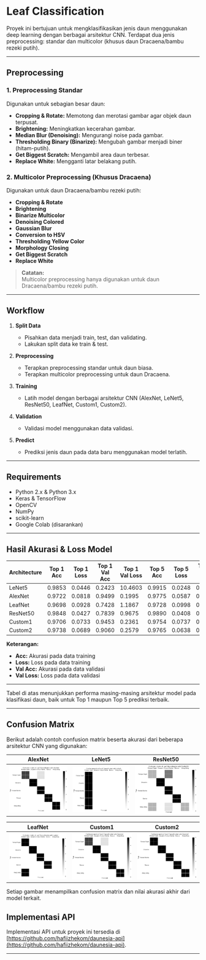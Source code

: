 # Leaf Classification

Proyek ini bertujuan untuk mengklasifikasikan jenis daun menggunakan deep learning dengan berbagai arsitektur CNN. Terdapat dua jenis preprocessing: standar dan multicolor (khusus daun Dracaena/bambu rezeki putih).

---

## Preprocessing

### 1. Preprocessing Standar
Digunakan untuk sebagian besar daun:
- **Cropping & Rotate:** Memotong dan merotasi gambar agar objek daun terpusat.
- **Brightening:** Meningkatkan kecerahan gambar.
- **Median Blur (Denoising):** Mengurangi noise pada gambar.
- **Thresholding Binary (Binarize):** Mengubah gambar menjadi biner (hitam-putih).
- **Get Biggest Scratch:** Mengambil area daun terbesar.
- **Replace White:** Mengganti latar belakang putih.

### 2. Multicolor Preprocessing (Khusus Dracaena)
Digunakan untuk daun Dracaena/bambu rezeki putih:
- **Cropping & Rotate**
- **Brightening**
- **Binarize Multicolor**
- **Denoising Colored**
- **Gaussian Blur**
- **Conversion to HSV**
- **Thresholding Yellow Color**
- **Morphology Closing**
- **Get Biggest Scratch**
- **Replace White**

> **Catatan:**  
> Multicolor preprocessing hanya digunakan untuk daun Dracaena/bambu rezeki putih.

---

## Workflow

1. **Split Data**
   - Pisahkan data menjadi train, test, dan validating.
   - Lakukan split data ke train & test.

2. **Preprocessing**
   - Terapkan preprocessing standar untuk daun biasa.
   - Terapkan multicolor preprocessing untuk daun Dracaena.

3. **Training**
   - Latih model dengan berbagai arsitektur CNN (AlexNet, LeNet5, ResNet50, LeafNet, Custom1, Custom2).

4. **Validation**
   - Validasi model menggunakan data validasi.

5. **Predict**
   - Prediksi jenis daun pada data baru menggunakan model terlatih.

---

## Requirements

- Python 2.x & Python 3.x
- Keras & TensorFlow
- OpenCV
- NumPy
- scikit-learn
- Google Colab (disarankan)

---

## Hasil Akurasi & Loss Model

| Architecture     | Top 1 Acc | Top 1 Loss | Top 1 Val Acc | Top 1 Val Loss | Top 5 Acc | Top 5 Loss | Top 5 Val Acc | Top 5 Val Loss |
|-----------|-----------|------------|---------------|---------------|-----------|------------|---------------|---------------|
| LeNet5    | 0.9853    | 0.0446     | 0.2423        | 10.4603       | 0.9915    | 0.0248     | 0.2924        | 10.2835       |
| AlexNet   | 0.9722    | 0.0818     | 0.9499        | 0.1995        | 0.9775    | 0.0587     | 0.9788        | 0.1767        |
| LeafNet   | 0.9698    | 0.0928     | 0.7428        | 1.1867        | 0.9728    | 0.0998     | 0.9237        | 0.2735        |
| ResNet50  | 0.9848    | 0.0427     | 0.7839        | 0.9675        | 0.9890    | 0.0408     | 0.9499        | 0.1173        |
| Custom1   | 0.9706    | 0.0733     | 0.9453        | 0.2361        | 0.9754    | 0.0737     | 0.9537        | 0.1060        |
| Custom2   | 0.9738    | 0.0689     | 0.9060        | 0.2579        | 0.9765    | 0.0638     | 0.9198        | 0.2935        |

**Keterangan:**
- **Acc:** Akurasi pada data training
- **Loss:** Loss pada data training
- **Val Acc:** Akurasi pada data validasi
- **Val Loss:** Loss pada data validasi

---

Tabel di atas menunjukkan performa masing-masing arsitektur model pada klasifikasi daun, baik untuk Top 1 maupun Top 5 prediksi terbaik.

---

## Confusion Matrix

Berikut adalah contoh confusion matrix beserta akurasi dari beberapa arsitektur CNN yang digunakan:

| AlexNet | LeNet5 | ResNet50 |
|---------|--------|----------|
| ![alexnet](./confusion_matrix/alexnet.png) | ![lenet5](./confusion_matrix/lenet5.png) | ![resnet50](./confusion_matrix/resnet50.png) |

| LeafNet | Custom1 | Custom2 |
|---------|---------|---------|
| ![leafnet](./confusion_matrix/leafnet.png) | ![custom1](./confusion_matrix/custom1.png) | ![custom2](./confusion_matrix/custom2.png) |

Setiap gambar menampilkan confusion matrix dan nilai akurasi akhir dari model terkait.

## Implementasi API

Implementasi API untuk proyek ini tersedia di [https://github.com/hafiizhekom/daunesia-api](https://github.com/hafiizhekom/daunesia-api).

---
